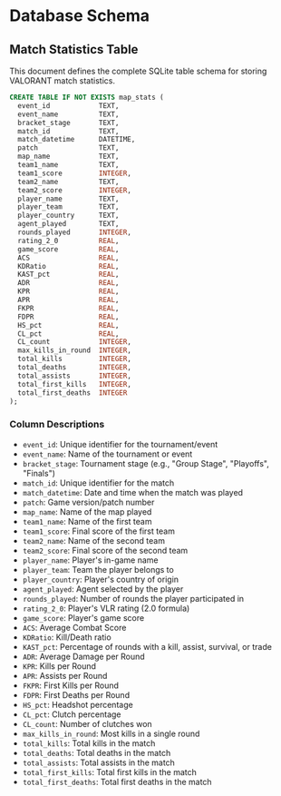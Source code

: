 # Database Schema

## Match Statistics Table

This document defines the complete SQLite table schema for storing VALORANT match statistics.

```sql
CREATE TABLE IF NOT EXISTS map_stats (
  event_id            TEXT,
  event_name          TEXT,
  bracket_stage       TEXT,
  match_id            TEXT,
  match_datetime      DATETIME,
  patch               TEXT,
  map_name            TEXT,
  team1_name          TEXT,
  team1_score         INTEGER,
  team2_name          TEXT,
  team2_score         INTEGER,
  player_name         TEXT,
  player_team         TEXT,
  player_country      TEXT,
  agent_played        TEXT,
  rounds_played       INTEGER,
  rating_2_0          REAL,
  game_score          REAL,
  ACS                 REAL,
  KDRatio             REAL,
  KAST_pct            REAL,
  ADR                 REAL,
  KPR                 REAL,
  APR                 REAL,
  FKPR                REAL,
  FDPR                REAL,
  HS_pct              REAL,
  CL_pct              REAL,
  CL_count            INTEGER,
  max_kills_in_round  INTEGER,
  total_kills         INTEGER,
  total_deaths        INTEGER,
  total_assists       INTEGER,
  total_first_kills   INTEGER,
  total_first_deaths  INTEGER
);
```

### Column Descriptions

- `event_id`: Unique identifier for the tournament/event
- `event_name`: Name of the tournament or event
- `bracket_stage`: Tournament stage (e.g., "Group Stage", "Playoffs", "Finals")
- `match_id`: Unique identifier for the match
- `match_datetime`: Date and time when the match was played
- `patch`: Game version/patch number
- `map_name`: Name of the map played
- `team1_name`: Name of the first team
- `team1_score`: Final score of the first team
- `team2_name`: Name of the second team
- `team2_score`: Final score of the second team
- `player_name`: Player's in-game name
- `player_team`: Team the player belongs to
- `player_country`: Player's country of origin
- `agent_played`: Agent selected by the player
- `rounds_played`: Number of rounds the player participated in
- `rating_2_0`: Player's VLR rating (2.0 formula)
- `game_score`: Player's game score
- `ACS`: Average Combat Score
- `KDRatio`: Kill/Death ratio
- `KAST_pct`: Percentage of rounds with a kill, assist, survival, or trade
- `ADR`: Average Damage per Round
- `KPR`: Kills per Round
- `APR`: Assists per Round
- `FKPR`: First Kills per Round
- `FDPR`: First Deaths per Round
- `HS_pct`: Headshot percentage
- `CL_pct`: Clutch percentage
- `CL_count`: Number of clutches won
- `max_kills_in_round`: Most kills in a single round
- `total_kills`: Total kills in the match
- `total_deaths`: Total deaths in the match
- `total_assists`: Total assists in the match
- `total_first_kills`: Total first kills in the match
- `total_first_deaths`: Total first deaths in the match 